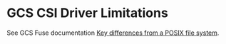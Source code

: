 # GCS CSI Driver Limitations

See GCS Fuse documentation [Key differences from a POSIX file system](https://cloud.google.com/storage/docs/gcs-fuse).